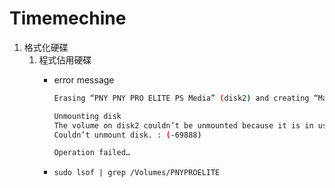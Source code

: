 # Timemechine
1. 格式化硬碟
    1. 程式佔用硬碟 
        - error message
            
            ```bash
            Erasing “PNY PNY PRO ELITE PS Media” (disk2) and creating “MacBackup”

            Unmounting disk
            The volume on disk2 couldn’t be unmounted because it is in use by process 318 (mds_stores)
            Couldn’t unmount disk. : (-69888)

            Operation failed…
            ```
        - `sudo lsof | grep /Volumes/PNYPROELITE`